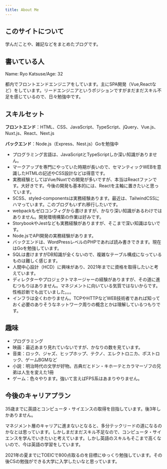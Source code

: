 ```yaml
---
title: About Me
---
```


## このサイトについて

学んだことや、雑記などをまとめたブログです。

## 書いている人

Name: Ryo Katsuse/Age: 32


都内でフロントエンドエンジニアをしています。主にSPA開発（Vue,Reactなど）をしています。リードエンジニアというポジションですがまだまだスキル不足を感じているので、日々勉強中です。

## スキルセット

**フロントエンド**：HTML、CSS、JavaScript、TypeScript、jQuery、Vue.js、Nuxt.js、React、Next.js

**バックエンド**：Node.js（Express、Nest.js）Goを勉強中

- プログラミング言語は、JavaScriptとTypeScriptしか深い知識がありません。
- マークアップを専門にやっていた時期が長いので、セマンティックWEBを意識したHTMLの記述やCSS設計などは得意です。
- 実務経験としてはVue/Nuxtでの開発が多いですが、本当はReactファンです。大好きです。今後の開発も基本的には、Reactを主軸に置きたいと思っています。
- SCSS、styled-componentsは実務経験あります。最近は、TailwindCSSにハマっています。このブログもいずれ移行したいです。
- webpackもゼロコンフィグから書けますが、かなり深い知識があるわけではありません。開発環境構築の作業は好みです。
- StorybookやJestなども実務経験がありますが、そこまで深い知識はないです。
- Node.jsでAPI開発の実務経験があります。
- バックエンドは、WordPressレベルのPHPであれば読み書きできます。現在はGoを勉強しています。
- SQLは書けますがDB知識が全くないので、複雑なテーブル構成になっているものは難しく感じます。
- 人間中心設計（HCD）に興味があり、2021年までに資格を取得したいと考えています。
- ディレクターやプロジェクトマネージャーの経験がありますが、その道に進むつもりはありません。マネジメントに向いている気質ではないからです。性格診断でも出ていました。。。
- インフラは全くわかりません。TCPやHTTPなどWEB技術者であれば知っておく必要のありそうなネットワーク周りの概念とかは理解しているつもりです。

## 趣味

- プログラミング
- 映画：最近あまり見れていないですが、かなりの数を見ています。
- 音楽：ロック、ジャズ、ヒップホップ、テクノ、エレクトロニカ、ポストロック、ゲームBGMなど
- 小説：明治時代の文学が好物。古典だとドン・キホーテとカラマーゾフの兄弟は人生を変えた1冊
- ゲーム：色々やります。強いて言えばFPS系はあまりやりません。

## 今後のキャリアプラン

35歳までに英語とコンピュータ・サイエンスの取得を目指しています。後3年しかありません。

マネジメント層のキャリアに進まないとなると、多分テックリードの道になるのかなとは思っています。しかしまだまだスキル不足なので、コンピュータ・サイエンスを学んでいきたいと考えています。しかし英語のスキルもそこまで高くないので、今は英語の学習をしています。

2021年の夏までにTOEICで800点取るのを目標にゆっくり勉強しています。その後CSの勉強ができる大学に入学したいなと思っています。






